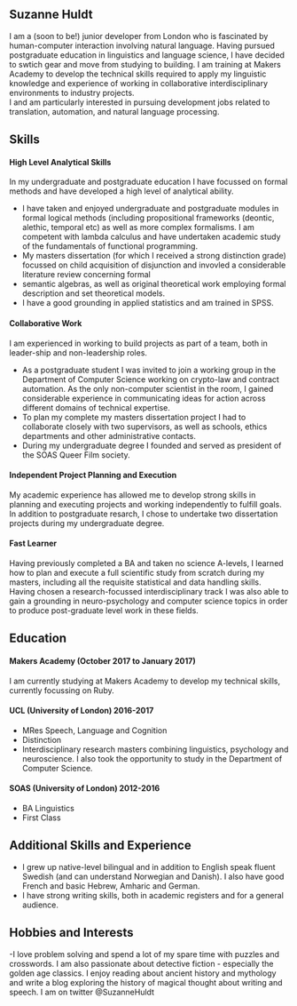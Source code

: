 ## Suzanne Huldt

I am a (soon to be!) junior developer from London who is fascinated by human-computer interaction involving natural language. 
Having pursued postgraduate education in linguistics and language science, I have decided to swtich gear and move from studying to building. I am training at Makers Academy to 
develop the technical skills required to apply my linguistic knowledge and experience of working in collaborative interdisciplinary environments to industry projects.  
I and am particularly interested in pursuing development jobs related to translation, automation, and natural language processing.  


## Skills

#### High Level Analytical Skills 

In my undergraduate and postgraduate education I have focussed on formal methods and have developed a high level of analytical ability. 

 - I have taken and enjoyed undergraduate and postgraduate modules in formal logical methods (including propositional frameworks (deontic, alethic, temporal etc) as well as more complex formalisms. I am 
competent with lambda calculus and have undertaken academic study of the fundamentals of functional programming. 
 - My masters dissertation (for which I received a strong distinction grade) focussed on child acquisition of disjunction and invovled a considerable literature review concerning formal
 - semantic algebras, as well as original theoretical work employing formal description and set theoretical models. 
 - I have a good grounding in applied statistics and am trained in SPSS.


#### Collaborative Work 

I am experienced in working to build projects as part of a team, both in leader-ship and non-leadership roles.

 - As a postgraduate student I was invited to join a working group in the Department of Computer Science working on crypto-law and contract automation. As the only non-computer scientist
in the room, I gained considerable experience in communicating ideas for action across different domains of technical expertise. 
 - To plan my complete my masters dissertation project I had to collaborate closely with two supervisors, as well as schools, ethics departments and other administrative contacts.
- During my undergraduate degree I founded and served as president of the SOAS Queer Film society. 

#### Independent Project Planning and Execution

My academic experience has allowed me to develop strong skills in planning and executing projects and working independently to fulfill goals. In addition to postgraduate resarch, I chose
to undertake two dissertation projects during my undergraduate degree. 

#### Fast Learner

Having previously completed a BA and taken no science A-levels, I learned how to plan and execute a full scientific study from scratch during my masters, including all the requisite 
statistical and data handling skills. Having chosen a research-focussed interdisciplinary track I was also able to gain a grounding in neuro-psychology and computer science topics
in order to produce post-graduate level work in these fields. 


## Education

#### Makers Academy (October 2017 to January 2017)

I am currently studying at Makers Academy to develop my technical skills, currently focussing on Ruby. 

#### UCL (University of London) 2016-2017

- MRes Speech, Language and Cognition
- Distinction
- Interdisciplinary research masters combining linguistics, psychology and neuroscience. I also took the opportunity to study in the Department of Computer Science. 

#### SOAS (University of London) 2012-2016

- BA Linguistics
- First Class


## Additional Skills and Experience
- I grew up native-level bilingual and in addition to English speak fluent Swedish (and can understand Norwegian and Danish). I also have good French and basic Hebrew, Amharic and German. 
- I have strong writing skills, both in academic registers and for a general audience. 

## Hobbies and Interests
-I love problem solving and spend a lot of my spare time with puzzles and crosswords. I am also passionate about detective fiction - especially the golden age classics. I enjoy reading about
ancient history and mythology and write a blog exploring the history of magical thought about writing and speech. I am on twitter @SuzanneHuldt 

